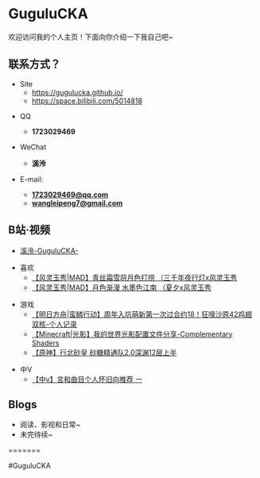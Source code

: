 # GuguluCKA

欢迎访问我的个人主页！下面向你介绍一下我自己吧\~

<!-- .slide -->

## 联系方式？

- Site
  - https://gugulucka.github.io/
  - https://space.bilibili.com/5014818

<!-- .slide vertical=true -->

- QQ
  - **1723029469**

- WeChat
  - **溪泠**
- E-mail:
  - **[1723029469@qq.com](mailto:1723029469@qq.com)**
  - **[wangleipeng7@gmail.com](mailto:wangleipeng7@gmail.com)**

<!-- .slide -->

## B站·视频

<!-- .slide vertical=true -->

- [溪泠-GuguluCKA-](https://space.bilibili.com/5014818)

<!-- .slide vertical=true -->

- 喜欢 
  - [【风灵玉秀|MAD】青丝霜雪将月色打捞 （三千年夜行灯x风灵玉秀](https://www.bilibili.com/video/BV19v411h7Kd)
  - [【风灵玉秀|MAD】月色渐漫 水墨色江南 （夏夕x风灵玉秀](https://www.bilibili.com/video/BV1h5411K7pj)

<!-- .slide vertical=true -->

- 游戏
  -  [【明日方舟|蛮鳞行动】周年入坑萌新第一次过合约18！狂嚎沙原42鸡翅双核-个人记录](https://www.bilibili.com/video/BV1cb4y1U7L5/)
  -  [【Minecraft|光影】我的世界光影配置文件分享-Complementary Shaders](https://www.bilibili.com/video/BV1xQ4y117AM/)
  -  [【原神】行北砂皇 砂糖精通队2.0深渊12层上半](https://www.bilibili.com/video/BV1KU4y1J7BY/)

<!-- .slide vertical=true -->

- 中V
  -   [【中v】言和曲目个人怀旧向推荐 一](https://www.bilibili.com/video/BV15Q4y1Z7fR/)

<!-- .slide -->

## Blogs

- 阅读、影视和日常~
- 未完待续~

<!-- .slide vertical=true -->
=======

#GuguluCKA
